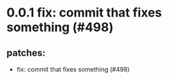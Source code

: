 # 0.0.1 fix: commit that fixes something (#498)

## patches:
* fix: commit that fixes something (#498)

